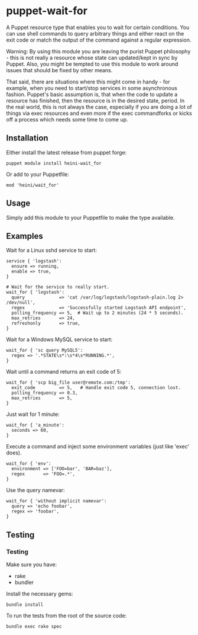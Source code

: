 # puppet-wait-for

A Puppet resource type that enables you to wait for certain conditions. You can use shell commands to query arbitrary things and either react on the exit code or match the output of the command against a regular expression.

Warning: By using this module you are leaving the purist Puppet philosophy - this is not really a resource whose state can updated/kept in sync by Puppet. Also, you might be tempted to use this module to work around issues that should be fixed by other means.

That said, there are situations where this might come in handy - for example, when you need to start/stop services in some asynchronous fashion. Puppet's basic assumption is, that when the code to update a resource has finished, then the resource is in the desired state, period. In the real world, this is not always the case, especially if you are doing a lot of things via exec resources and even more if the exec commandforks or kicks off a process which needs some time to come up.

## Installation

Either install the latest release from puppet forge:

~~~ text
puppet module install heini-wait_for
~~~

Or add to your Puppetfile:

~~~ text
mod 'heini/wait_for'
~~~

## Usage

Simply add this module to your Puppetfile to make the type available.

## Examples

Wait for a Linux sshd service to start:

~~~ puppet
service { 'logstash':
  ensure => running,
  enable => true,
}

# Wait for the service to really start.
wait_for { 'logstash':
  query             => 'cat /var/log/logstash/logstash-plain.log 2> /dev/null',
  regex             => 'Successfully started Logstash API endpoint',
  polling_frequency => 5,  # Wait up to 2 minutes (24 * 5 seconds).
  max_retries       => 24,
  refreshonly       => true,
}
~~~

Wait for a Windows MySQL service to start:

~~~ puppet
wait_for { 'sc query MySQL5':
  regex => '.*STATE\s*:\s*4\s*RUNNING.*',
}
~~~

Wait until a command returns an exit code of 5:

~~~ puppet
wait_for { 'scp big_file user@remote.com:/tmp':
  exit_code         => 5,   # Handle exit code 5, connection lost.
  polling_frequency => 0.3,
  max_retries       => 5,
}
~~~

Just wait for 1 minute:

~~~ puppet
wait_for { 'a_minute':
  seconds => 60,
}
~~~

Execute a command and inject some environment variables (just like 'exec' does).

~~~ puppet
wait_for { 'env':
  environment => ['FOO=bar', 'BAR=baz'],
  regex       => 'FOO=.*',
}
~~~

Use the query namevar:

~~~ puppet
wait_for { 'without implicit namevar':
  query => 'echo foobar',
  regex => 'foobar',
}
~~~

## Testing

### Testing

Make sure you have:

* rake
* bundler

Install the necessary gems:

~~~ text
bundle install
~~~

To run the tests from the root of the source code:

~~~ text
bundle exec rake spec
~~~
